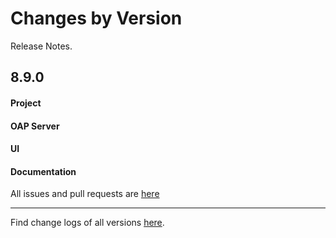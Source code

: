 Changes by Version
==================
Release Notes.

8.9.0
------------------

#### Project


#### OAP Server


#### UI


#### Documentation


All issues and pull requests are [here](https://github.com/apache/skywalking/milestone/112?closed=1)

------------------
Find change logs of all versions [here](changes).
